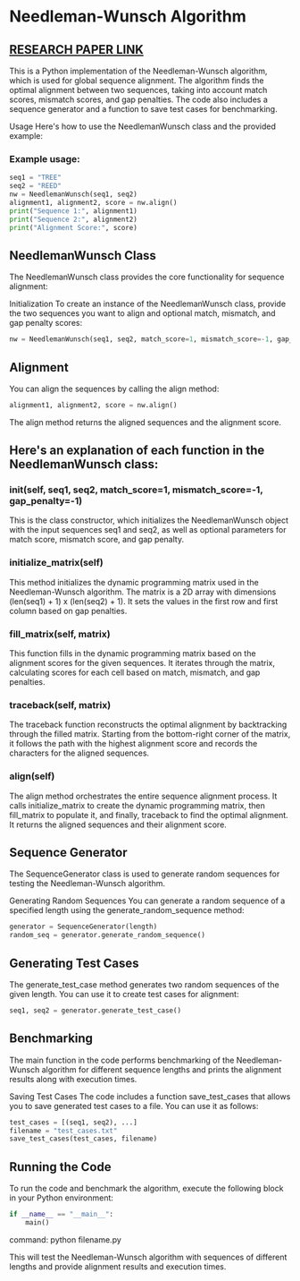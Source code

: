 # Needleman-Wunsch Algorithm 
## [RESEARCH PAPER LINK](https://github.com/afcentertainment/cs-302-project/blob/main/A%20general%20method%20applicable%20to%20the%20search%20for%20similarities%20in%20the%20amino%20acid%20sequence%20of%20two%20proteins.pdf)
This is a Python implementation of the Needleman-Wunsch algorithm, which is used for global sequence alignment. The algorithm finds the optimal alignment between two sequences, taking into account match scores, mismatch scores, and gap penalties. The code also includes a sequence generator and a function to save test cases for benchmarking.

Usage
Here's how to use the NeedlemanWunsch class and the provided example:

### Example usage:
```python
seq1 = "TREE"
seq2 = "REED"
nw = NeedlemanWunsch(seq1, seq2)
alignment1, alignment2, score = nw.align()
print("Sequence 1:", alignment1)
print("Sequence 2:", alignment2)
print("Alignment Score:", score)
```


## NeedlemanWunsch Class
The NeedlemanWunsch class provides the core functionality for sequence alignment:

Initialization
To create an instance of the NeedlemanWunsch class, provide the two sequences you want to align and optional match, mismatch, and gap penalty scores:

```python
nw = NeedlemanWunsch(seq1, seq2, match_score=1, mismatch_score=-1, gap_penalty=-1)
```

## Alignment
You can align the sequences by calling the align method:

```python
alignment1, alignment2, score = nw.align()
```
The align method returns the aligned sequences and the alignment score.

## Here's an explanation of each function in the NeedlemanWunsch class:

### __init__(self, seq1, seq2, match_score=1, mismatch_score=-1, gap_penalty=-1)
This is the class constructor, which initializes the NeedlemanWunsch object with the input sequences seq1 and seq2, as well as optional parameters for match score, mismatch score, and gap penalty.

### initialize_matrix(self)
This method initializes the dynamic programming matrix used in the Needleman-Wunsch algorithm. The matrix is a 2D array with dimensions (len(seq1) + 1) x (len(seq2) + 1). It sets the values in the first row and first column based on gap penalties.

### fill_matrix(self, matrix)
This function fills in the dynamic programming matrix based on the alignment scores for the given sequences. It iterates through the matrix, calculating scores for each cell based on match, mismatch, and gap penalties.

### traceback(self, matrix)
The traceback function reconstructs the optimal alignment by backtracking through the filled matrix. Starting from the bottom-right corner of the matrix, it follows the path with the highest alignment score and records the characters for the aligned sequences.


### align(self)
The align method orchestrates the entire sequence alignment process. It calls initialize_matrix to create the dynamic programming matrix, then fill_matrix to populate it, and finally, traceback to find the optimal alignment. It returns the aligned sequences and their alignment score.


## Sequence Generator
The SequenceGenerator class is used to generate random sequences for testing the Needleman-Wunsch algorithm.

Generating Random Sequences
You can generate a random sequence of a specified length using the generate_random_sequence method:

```python
generator = SequenceGenerator(length)
random_seq = generator.generate_random_sequence()
```
## Generating Test Cases
The generate_test_case method generates two random sequences of the given length. You can use it to create test cases for alignment:

```python
seq1, seq2 = generator.generate_test_case()
```
## Benchmarking
The main function in the code performs benchmarking of the Needleman-Wunsch algorithm for different sequence lengths and prints the alignment results along with execution times.

Saving Test Cases
The code includes a function save_test_cases that allows you to save generated test cases to a file. You can use it as follows:

```python
test_cases = [(seq1, seq2), ...]
filename = "test_cases.txt"
save_test_cases(test_cases, filename)
```

## Running the Code
To run the code and benchmark the algorithm, execute the following block in your Python environment:

```python
if __name__ == "__main__":
    main()
```

command: python filename.py

This will test the Needleman-Wunsch algorithm with sequences of different lengths and provide alignment results and execution times.
